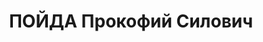 ---
title: ПОЙДА Прокофий Силович
description: "Род. 08.07.1902, Винницкая обл., Винницкий р-н, с. Хутора Мизяковские,\
  \ украинец, обр.: среднее, педагог, член КП(б)У с 1927 по 1937. Проживал: Винницкая\
  \ обл., г. Могилев-Подольский. Зав.культпропотделом Могилев-Подольского райпарткома\
  \ \n  Арестован Могилев-Подольским отд.НКВД 20.07.1937. Обв. по ст. 20-54-8, 54-11\
  \ УК УССР. Приговор: ВК ВС СССР, 26.12.1937 – 10 лет, поражение в правах на 5 лет,\
  \ конф.им-ва, 12.06.1942 умер в местах лишения свободы. \n  Реабилитирован ВК ВС\
  \ СССР 13.05.1958"
---
